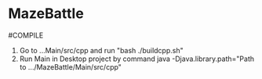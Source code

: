 # MazeBattle

#COMPILE
1) Go to ...Main/src/cpp and run "bash ./buildcpp.sh"
2) Run Main in Desktop project by command
    java -Djava.library.path="Path to .../MazeBattle/Main/src/cpp"